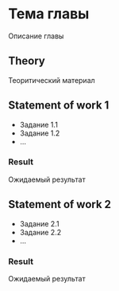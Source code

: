 # Тема главы
Описание главы

## Theory
Теоритический материал

## Statement of work 1
- Задание 1.1
- Задание 1.2
- ...

### Result
Ожидаемый результат


## Statement of work 2
- Задание 2.1
- Задание 2.2
- ...

### Result
Ожидаемый результат